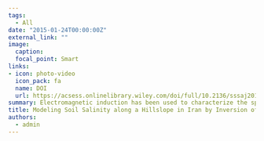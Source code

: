 ```yaml
---
tags:
  - All
date: "2015-01-24T00:00:00Z"
external_link: ""
image:
  caption: 
  focal_point: Smart
links:
- icon: photo-video
  icon_pack: fa
  name: DOI
  url: https://acsess.onlinelibrary.wiley.com/doi/full/10.2136/sssaj2014.11.0447
summary: Electromagnetic induction has been used to characterize the spatial distribution of salinity. However, most studies have been undertaken to map the areal distribution of the average profile salinity using measurements of the apparent electrical conductivity. In this study, an EM38 was used to map the distribution of salinity with depth. 
title: Modeling Soil Salinity along a Hillslope in Iran by Inversion of EM38 Data
authors: 
  - admin
---
```


